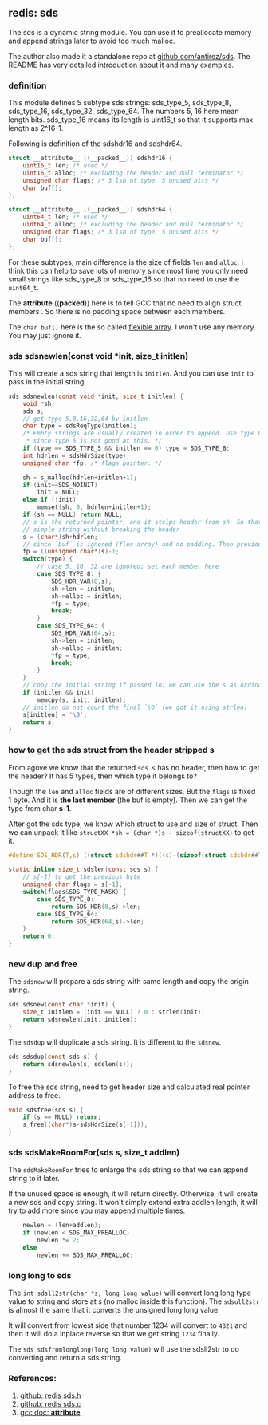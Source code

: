 <!---
tags: redis, sds
-->

## redis: sds
The sds is a dynamic string module. You can use it to preallocate memory and append
 strings later to avoid too much malloc.

The author also made it a standalone repo at [github.com/antirez/sds](https://github.com/antirez/sds).
The README has very detailed introduction about it and many examples.

### definition
This module defines 5 subtype sds strings: sds_type_5, sds_type_8, sds_type_16, sds_type_32,
 sds_type_64. The numbers 5, 16 here mean length bits. sds_type_16 means its length
 is uint16_t so that it supports max length as 2^16-1.


Following is definition of the sdshdr16 and sdshdr64.
```c
struct __attribute__ ((__packed__)) sdshdr16 {
    uint16_t len; /* used */
    uint16_t alloc; /* excluding the header and null terminator */
    unsigned char flags; /* 3 lsb of type, 5 unused bits */
    char buf[];
};

struct __attribute__ ((__packed__)) sdshdr64 {
    uint64_t len; /* used */
    uint64_t alloc; /* excluding the header and null terminator */
    unsigned char flags; /* 3 lsb of type, 5 unused bits */
    char buf[];
};
```

For these subtypes, main difference is the size of fields `len` and `alloc`. I think this
 can help to save lots of memory since most time you only need small strings like sds_type_8
 or sds_type_16 so that no need to use the `uint64_t`.

The __attribute__ ((__packed__)) here is to tell GCC that no need to align struct members
. So there is no padding space between each members.

The `char buf[]` here is the so called [flexible array](https://en.wikipedia.org/wiki/Flexible_array_member).
I won't use any memory. You may just ignore it.


### sds sdsnewlen(const void *init, size_t initlen)
This will create a sds string that length is `initlen`. And you can use `init` to pass in the
 initial string.

```c
sds sdsnewlen(const void *init, size_t initlen) {
    void *sh;
    sds s;
    // get type 5,8,16,32,64 by initlen
    char type = sdsReqType(initlen);
    /* Empty strings are usually created in order to append. Use type 8
     * since type 5 is not good at this. */
    if (type == SDS_TYPE_5 && initlen == 0) type = SDS_TYPE_8;
    int hdrlen = sdsHdrSize(type);
    unsigned char *fp; /* flags pointer. */

    sh = s_malloc(hdrlen+initlen+1);
    if (init==SDS_NOINIT)
        init = NULL;
    else if (!init)
        memset(sh, 0, hdrlen+initlen+1);
    if (sh == NULL) return NULL;
    // s is the returned pointer, and it strips header from sh. So that it can be used as 
    // simple string without breaking the header
    s = (char*)sh+hdrlen;
    // since `buf` is ignored (flex array) and no padding. Then previous byte is the `flags`
    fp = ((unsigned char*)s)-1;
    switch(type) {
        // case 5, 16, 32 are ignored; set each member here
        case SDS_TYPE_8: {
            SDS_HDR_VAR(8,s);
            sh->len = initlen;
            sh->alloc = initlen;
            *fp = type;
            break;
        }
        case SDS_TYPE_64: {
            SDS_HDR_VAR(64,s);
            sh->len = initlen;
            sh->alloc = initlen;
            *fp = type;
            break;
        }
    }
    // copy the initial string if passed in; we can use the s as ordinary string
    if (initlen && init)
        memcpy(s, init, initlen);
    // initlen do not count the final `\0` (we got it using strlen)
    s[initlen] = '\0';
    return s;
}
```

### how to get the sds struct from the header stripped s
From agove we know that the returned `sds s` has no header, then how to get the header?
It has 5 types, then which type it belongs to?

Though the `len` and `alloc` fields are of different sizes. But the `flags` is fixed
 1 byte. And it is **the last member** (the buf is empty). Then we can get the type
 from char **s-1**.

After got the sds type, we know which struct to use and size of struct. Then we can unpack
 it like `structXX *sh = (char *)s - sizeof(structXX)` to get it.

```c
#define SDS_HDR(T,s) ((struct sdshdr##T *)((s)-(sizeof(struct sdshdr##T))))

static inline size_t sdslen(const sds s) {
    // s[-1] to get the previous byte
    unsigned char flags = s[-1];
    switch(flags&SDS_TYPE_MASK) {
        case SDS_TYPE_8:
            return SDS_HDR(8,s)->len;
        case SDS_TYPE_64:
            return SDS_HDR(64,s)->len;
    }
    return 0;
}
```

### new dup and free
The `sdsnew` will prepare a sds string with same length and copy the origin string.

```c
sds sdsnew(const char *init) {
    size_t initlen = (init == NULL) ? 0 : strlen(init);
    return sdsnewlen(init, initlen);
}
```

The `sdsdup` will duplicate a sds string. It is different to the `sdsnew`.

```c
sds sdsdup(const sds s) {
    return sdsnewlen(s, sdslen(s));
}
```

To free the sds string, need to get header size and calculated real pointer address to free.

```c
void sdsfree(sds s) {
    if (s == NULL) return;
    s_free((char*)s-sdsHdrSize(s[-1]));
}
```


### sds sdsMakeRoomFor(sds s, size_t addlen)
The `sdsMakeRoomFor` tries to enlarge the sds string so that we can append string to it
 later.

If the unused space is enough, it will return directly. Otherwise, it will create a new
 sds and copy string. It won't simply extend extra addlen length, it will try to add more
 since you may append multiple times.

```c
    newlen = (len+addlen);
    if (newlen < SDS_MAX_PREALLOC)
        newlen *= 2;
    else
        newlen += SDS_MAX_PREALLOC;
```


### long long to sds
The `int sdsll2str(char *s, long long value)` will convert long long type value to string
 and store at s (no malloc inside this function). The `sdsull2str` is almost the same that
 it converts the unsigned long long value.

It will convert from lowest side that number 1234 will convert to `4321` and then it will
 do a inplace reverse so that we get string `1234` finally.

The `sds sdsfromlonglong(long long value)` will use the sdsll2str to do converting and return
 a sds string.


### References:
1. [github: redis sds.h](https://github.com/antirez/redis/blob/unstable/src/sds.h)
2. [github: redis sds.c](https://github.com/antirez/redis/blob/unstable/src/sds.c)
3. [gcc doc: __attribute__](https://gcc.gnu.org/onlinedocs/gcc-4.0.2/gcc/Type-Attributes.html)

